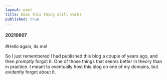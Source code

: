 ```yaml
---
layout: post
title: Does this thing still work?
published: true
---
```


#### 20210607

#Hello again, its me!

So I just remembered I had published this blog a couple of years ago, and then promptly forgot it.  One of those things that seems better in theory than in practice.  I meant to eventually host this blog on one of my domains, but evidently forgot about it.

